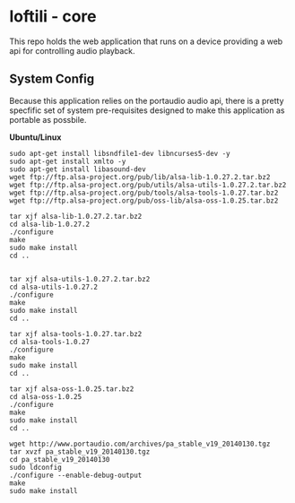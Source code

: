 # loftili - core

This repo holds the web application that runs on a device providing a web api for controlling audio playback.


## System Config

Because this application relies on the portaudio audio api, there is a pretty specfific set of system pre-requisites designed to make this application as portable as possbile.

**Ubuntu/Linux**
```
sudo apt-get install libsndfile1-dev libncurses5-dev -y
sudo apt-get install xmlto -y
sudo apt-get install libasound-dev
wget ftp://ftp.alsa-project.org/pub/lib/alsa-lib-1.0.27.2.tar.bz2
wget ftp://ftp.alsa-project.org/pub/utils/alsa-utils-1.0.27.2.tar.bz2
wget ftp://ftp.alsa-project.org/pub/tools/alsa-tools-1.0.27.tar.bz2
wget ftp://ftp.alsa-project.org/pub/oss-lib/alsa-oss-1.0.25.tar.bz2

tar xjf alsa-lib-1.0.27.2.tar.bz2
cd alsa-lib-1.0.27.2
./configure
make
sudo make install
cd ..


tar xjf alsa-utils-1.0.27.2.tar.bz2
cd alsa-utils-1.0.27.2
./configure
make
sudo make install
cd ..

tar xjf alsa-tools-1.0.27.tar.bz2
cd alsa-tools-1.0.27
./configure
make
sudo make install
cd ..

tar xjf alsa-oss-1.0.25.tar.bz2
cd alsa-oss-1.0.25
./configure
make
sudo make install
cd ..

wget http://www.portaudio.com/archives/pa_stable_v19_20140130.tgz
tar xvzf pa_stable_v19_20140130.tgz
cd pa_stable_v19_20140130
sudo ldconfig
./configure --enable-debug-output
make
sudo make install
```
